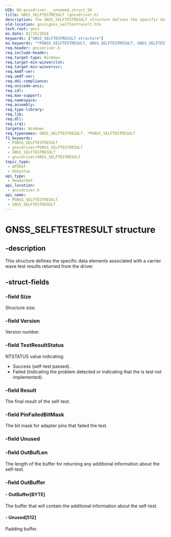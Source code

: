 ```yaml
---
UID: NS:gnssdriver.__unnamed_struct_50
title: GNSS_SELFTESTRESULT (gnssdriver.h)
description: The GNSS_SELFTESTRESULT structure defines the specific data elements associated with a carrier wave test results returned from the driver.
old-location: gnss\gnss_selftestresult.htm
tech.root: gnss
ms.date: 02/15/2018
keywords: ["GNSS_SELFTESTRESULT structure"]
ms.keywords: "*PGNSS_SELFTESTRESULT, GNSS_SELFTESTRESULT, GNSS_SELFTESTRESULT structure [Sensor Devices], PGNSS_SELFTESTRESULT, PGNSS_SELFTESTRESULT structure pointer [Sensor Devices], gnss.gnss_selftestresult, gnssdriver/GNSS_SELFTESTRESULT, gnssdriver/PGNSS_SELFTESTRESULT"
req.header: gnssdriver.h
req.include-header: 
req.target-type: Windows
req.target-min-winverclnt: 
req.target-min-winversvr: 
req.kmdf-ver: 
req.umdf-ver: 
req.ddi-compliance: 
req.unicode-ansi: 
req.idl: 
req.max-support: 
req.namespace: 
req.assembly: 
req.type-library: 
req.lib: 
req.dll: 
req.irql: 
targetos: Windows
req.typenames: GNSS_SELFTESTRESULT, *PGNSS_SELFTESTRESULT
f1_keywords:
 - PGNSS_SELFTESTRESULT
 - gnssdriver/PGNSS_SELFTESTRESULT
 - GNSS_SELFTESTRESULT
 - gnssdriver/GNSS_SELFTESTRESULT
topic_type:
 - APIRef
 - kbSyntax
api_type:
 - HeaderDef
api_location:
 - gnssdriver.h
api_name:
 - PGNSS_SELFTESTRESULT
 - GNSS_SELFTESTRESULT
---
```


# GNSS_SELFTESTRESULT structure


## -description

This structure defines the specific data elements associated with a carrier wave test results returned from the driver.

## -struct-fields

### -field Size

Structure size.

### -field Version

Version number.

### -field TestResultStatus

NTSTATUS value indicating:

<ul>
<li>
Success (self-test passed).

</li>
<li>
Failed (indicating the problem detected or indicating that the is test not implemented).

</li>
</ul>

### -field Result

The final result of the self-test.

### -field PinFailedBitMask

The bit mask for adapter pins that failed the test.

### -field Unused

### -field OutBufLen

The length of the buffer for returning any additional information about the self-test.

### -field OutBuffer

 




#### - OutBuffer[BYTE]

The buffer that will contain the additional information about the self-test.


#### - Unused[512]

Padding buffer.

